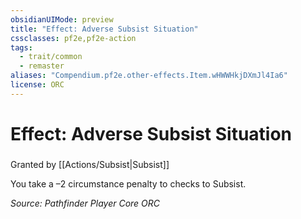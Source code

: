 ```yaml
---
obsidianUIMode: preview
title: "Effect: Adverse Subsist Situation"
cssclasses: pf2e,pf2e-action
tags:
  - trait/common
  - remaster
aliases: "Compendium.pf2e.other-effects.Item.wHWWHkjDXmJl4Ia6"
license: ORC
---
```

# Effect: Adverse Subsist Situation

### 






Granted by [[Actions/Subsist|Subsist]]

You take a –2 circumstance penalty to checks to Subsist.

*Source: Pathfinder Player Core*
*ORC*